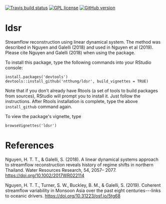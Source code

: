 <!-- badges: start -->
[![Travis build status](https://travis-ci.org/ntthung/ldsr.svg?branch=master)](https://travis-ci.org/ntthung/ldsr)
[![GPL license](https://img.shields.io/badge/License-GPL-blue.svg)](http://perso.crans.org/besson/LICENSE.html)
[![GitHub version](https://badge.fury.io/gh/Naereen%2FStrapDown.js.svg)](https://github.com/Naereen/StrapDown.js)
<!-- badges: end -->


# ldsr

Streamflow reconstruction using linear dynamical system. The method was described in Nguyen and Galelli (2018) and used in Nguyen et al (2019). Please cite Nguyen and Galelli (2018) when using the package.

To install this package, type the following commands into your RStudio console:

```
install.packages('devtools')
devtools::install_github('ntthung/ldsr', build_vignettes = TRUE)
```

Note that if you don't already have Rtools (a set of tools to build packages from sources), RStudio will prompt you to install it. Just follow the instructions. After Rtools installation is complete, type the above `install_github` command again.

To view the package's vignette, type

`browseVignettes('ldsr')`

# References

Nguyen, H. T. T., & Galelli, S. (2018). A linear dynamical systems approach to streamflow reconstruction reveals history of regime shifts in northern Thailand. Water Resources Research, 54, 2057– 2077. https://doi.org/10.1002/2017WR022114 

Nguyen, H. T. T., Turner, S. W., Buckley, B. M., & Galelli, S. (2019). Coherent streamflow variability in Monsoon Asia over the past eight centuries---links to oceanic drivers. https://doi.org/10.31223/osf.io/5tg68

